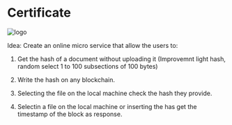 # Certificate
![logo](https://crowdcoin.site/img/logo-dark.png)


Idea:
Create an online micro service that allow the users to:

1) Get the hash of a document without uploading it (Improvemnt light hash, random select 1 to 100 subsections of 100 bytes)
 
2) Write the hash on any blockchain.
 
3) Selecting the file on the local machine check the hash they provide.
 
4) Selectin a file on the local machine or inserting the has get the timestamp of the block as response.
 
 
